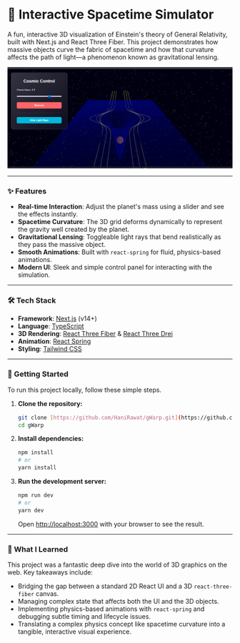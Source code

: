 # 🌌 Interactive Spacetime Simulator

A fun, interactive 3D visualization of Einstein's theory of General Relativity, built with Next.js and React Three Fiber. This project demonstrates how massive objects curve the fabric of spacetime and how that curvature affects the path of light—a phenomenon known as gravitational lensing.

![Spacetime Simulator Demo](./public/demo.png)


---

### ✨ Features

* **Real-time Interaction**: Adjust the planet's mass using a slider and see the effects instantly.
* **Spacetime Curvature**: The 3D grid deforms dynamically to represent the gravity well created by the planet.
* **Gravitational Lensing**: Toggleable light rays that bend realistically as they pass the massive object.
* **Smooth Animations**: Built with `react-spring` for fluid, physics-based animations.
* **Modern UI**: Sleek and simple control panel for interacting with the simulation.

---

### 🛠️ Tech Stack

* **Framework**: [Next.js](https://nextjs.org/) (v14+)
* **Language**: [TypeScript](https://www.typescriptlang.org/)
* **3D Rendering**: [React Three Fiber](https://docs.pmnd.rs/react-three-fiber/) & [React Three Drei](https://github.com/pmndrs/drei)
* **Animation**: [React Spring](https://www.react-spring.dev/)
* **Styling**: [Tailwind CSS](https://tailwindcss.com/)

---

### 🚀 Getting Started

To run this project locally, follow these simple steps.

1.  **Clone the repository:**
    ```bash
    git clone [https://github.com/HaniRawat/gWarp.git](https://github.com/HaniRawat/gWarp.git)
    cd gWarp
    ```

2.  **Install dependencies:**
    ```bash
    npm install
    # or
    yarn install
    ```

3.  **Run the development server:**
    ```bash
    npm run dev
    # or
    yarn dev
    ```
    Open [http://localhost:3000](http://localhost:3000) with your browser to see the result.

---

### 🧠 What I Learned

This project was a fantastic deep dive into the world of 3D graphics on the web. Key takeaways include:
* Bridging the gap between a standard 2D React UI and a 3D `react-three-fiber` canvas.
* Managing complex state that affects both the UI and the 3D objects.
* Implementing physics-based animations with `react-spring` and debugging subtle timing and lifecycle issues.
* Translating a complex physics concept like spacetime curvature into a tangible, interactive visual experience.
